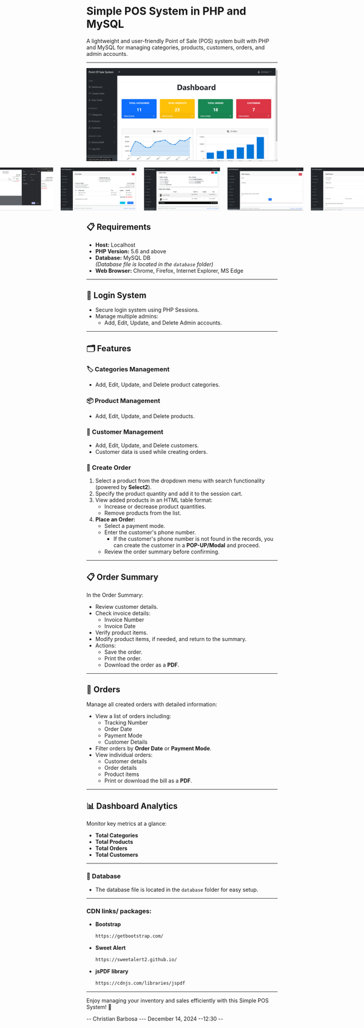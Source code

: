 # Simple POS System in PHP and MySQL

A lightweight and user-friendly Point of Sale (POS) system built with PHP and MySQL for managing categories, products, customers, orders, and admin accounts.

---
<p align="center">
  <img src="screenshots/ss1.png" alt="Dashboard" width="900px">
</p>

<div style="display: flex; justify-content: center; gap: 20px;">
   <img src="screenshots/ss12.png" alt="Homepage" width="200px">
   <img src="screenshots/ss13.png" alt="Login-Page" width="200px">
   <img src="screenshots/ss2.png" alt="Create Order" width="200px">
   <img src="screenshots/ss3.png" alt="ss3" width="200px">
   <img src="screenshots/ss14.png" alt="Image" width="200px">
   <img src="screenshots/ss15.png" alt="Image" width="200px">
   <img src="screenshots/ss16.png" alt="Image" width="200px">
   <img src="screenshots/ss17.png" alt="Image" width="200px">
   <img src="screenshots/ss5.png" alt="Img" width="200px">
   <img src="screenshots/ss6.png" alt="Image" width="200px">
   <img src="screenshots/ss7.png" alt="Img" width="200px">
   <img src="screenshots/ss8.png" alt="Image" width="200px">
   <img src="screenshots/ss9.png" alt="Image" width="200px">
   <img src="screenshots/ss10.png" alt="Image" width="200px">
   <img src="screenshots/ss11.png" alt="Image" width="200px">



</div>

## 📋 Requirements
- **Host:** Localhost
- **PHP Version:** 5.6 and above
- **Database:** MySQL DB  
  _(Database file is located in the `database` folder)_
- **Web Browser:** Chrome, Firefox, Internet Explorer, MS Edge

---

## 🔐 Login System
- Secure login system using PHP Sessions.
- Manage multiple admins:
  - Add, Edit, Update, and Delete Admin accounts.

---

## 🗂 Features

### 🏷️ Categories Management
- Add, Edit, Update, and Delete product categories.

### 📦 Product Management
- Add, Edit, Update, and Delete products.

### 👤 Customer Management
- Add, Edit, Update, and Delete customers.
- Customer data is used while creating orders.

### 🛒 Create Order
1. Select a product from the dropdown menu with search functionality (powered by **Select2**).
2. Specify the product quantity and add it to the session cart.
3. View added products in an HTML table format:
   - Increase or decrease product quantities.
   - Remove products from the list.
4. **Place an Order:**
   - Select a payment mode.
   - Enter the customer's phone number.
     - If the customer's phone number is not found in the records, you can create the customer in a **POP-UP/Modal** and proceed.
   - Review the order summary before confirming.

---

## 📋 Order Summary
In the Order Summary:
- Review customer details.
- Check invoice details:
  - Invoice Number
  - Invoice Date
- Verify product items.
- Modify product items, if needed, and return to the summary.
- Actions:
  - Save the order.
  - Print the order.
  - Download the order as a **PDF**.

---

## 📑 Orders
Manage all created orders with detailed information:
- View a list of orders including:
  - Tracking Number
  - Order Date
  - Payment Mode
  - Customer Details
- Filter orders by **Order Date** or **Payment Mode**.
- View individual orders:
  - Customer details
  - Order details
  - Product items
  - Print or download the bill as a **PDF**.

---

## 📊 Dashboard Analytics
Monitor key metrics at a glance:
- **Total Categories**
- **Total Products**
- **Total Orders**
- **Total Customers**


---

### 💾 Database
- The database file is located in the `database` folder for easy setup.

---
### CDN links/ packages:
- **Bootstrap**
    ```bash
    https://getbootstrap.com/
- **Sweet Alert**
    ```bash
    https://sweetalert2.github.io/

- **jsPDF library**
    ```bash
    https://cdnjs.com/libraries/jspdf
---
Enjoy managing your inventory and sales efficiently with this Simple POS System! 🎉

-- Christian Barbosa --- December 14, 2024 --12:30 --
